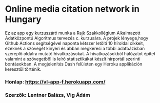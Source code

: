 # Online media citation network in Hungary

Ez az app egy kurzuszáró munka a Rajk Szakkollégium Alkalmazott Adatközpontú Algoritmus tervezés c. kurzusára. A projek lényege,hogy Github Actions segítségével naponta kétszer letölti 10 híroldal cikkeit, ezeknek a szövegét kinyeri és abban megkeresi a többi adatbázisban szereplő oldalra mutató hivatkozásokat. A hivatkozásokból hálózatot építet valamint a szövegetből is leíró statisztikákat készít hírportál szerinti bontásokban. A megjelenítés Dash felületen egy Heroku applikáción keresztül történik.

### Honlap: https://vl-app-f.herokuapp.com/
### Szerzők: Lentner Balázs, Vig Ádám
